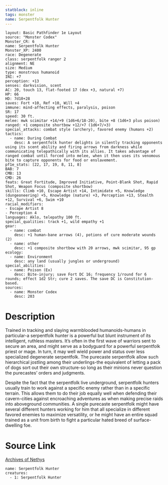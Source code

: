 ```yaml
---
statblock: inline
tags: monster
name: Serpentfolk Hunter
---
```

```statblock
layout: Basic Pathfinder 1e Layout
source: "Monster Codex"
Monster_CR: 6
name: Serpentfolk Hunter
Monster_XP: 2400
race: Degenerate
class: serpentfolk ranger 2
alignment: NE
size: Medium
type: monstrous humanoid
INI: +7
perception: +13
senses: darkvision, scent
AC: 20, touch 13, flat-footed 17 (dex +3, natural +7)
HP: 66
HD: 7d10+28
saves: Fort +10, Ref +10, Will +4
immune: mind-affecting effects, paralysis, poison
SR: 17
speed: 30 ft.
melee: mwk scimitar +14/+9 (1d6+6/18-20), bite +8 (1d6+3 plus poison)
ranged: +1 composite shortbow +12/+7 (1d6+7/×3)
special_attacks: combat style (archery), favored enemy (humans +2)
tactics:
  - name: During Combat
    desc: A serpentfolk hunter delights in silently tracking opponents using its scent ability and firing arrows from darkness while communicating telepathically with its allies. It takes advantage of ranged combat until forced into melee, when it then uses its venomous bite to capture opponents for food or enslavement.
pf1e_stats: [22, 17, 19, 8, 11, 8]
BAB: 7
CMB: 13
CMD: 26
feats: Great Fortitude, Improved Initiative, Point-Blank Shot, Rapid Shot, Weapon Focus (composite shortbow)
skills: Climb +10, Escape Artist +14, Intimidate +5, Knowledge (dungeoneering) +5, Knowledge (nature) +3, Perception +13, Stealth +12, Survival +6, Swim +10
racial_modifiers:
- Escape Artist 8
- Perception 4
languages: Aklo, telepathy 100 ft.
special_qualities: track +1, wild empathy +1
gear:
  - name: combat
    desc: +1 human-bane arrows (4), potions of cure moderate wounds (2)
  - name: other
    desc: +1 composite shortbow with 20 arrows, mwk scimitar, 95 gp
ecology:
  - name: Environment
    desc: any land (usually jungles or underground)
special_abilities:
  - name: Poison (Ex)
    desc: Bite-injury; save Fort DC 16; frequency 1/round for 6 rounds; effect 1d2 Str; cure 2 saves. The save DC is Constitution-based.
sources:
  - name: Monster Codex
    desc: 203
```
# Description
Trained in tracking and slaying warmblooded humanoids-humans in particular-a serpentfolk hunter is a powerful but blunt instrument of its intelligent, ruthless masters. It’s often in the first wave of warriors sent to secure an area, and might serve as a bodyguard for a powerful serpentfolk priest or mage. In turn, it may well wield power and status over less specialized degenerate serpentfolk. The purecaste serpentfolk allow such hierarchical jostling among their underlings-the equivalent of letting a pack of dogs sort out their own structure-so long as their minions never question the purecastes’ orders and judgments.

 Despite the fact that the serpentfolk live underground, serpentfolk hunters usually train to work against a specific enemy rather than in a specific terrain. This allows them to do their job equally well when defending their cavern-cities against encroaching adventures as when making precise raids into aboveground communities. A single purecaste serpentfolk might have several different hunters working for him that all specialize in different favored enemies to maximize versatility, or he might have an entire squad trained as a unit from birth to fight a particular hated breed of surface-dwelling foe.
# Source Link
[Archives of Nethys](https://aonprd.com/MonsterDisplay.aspx?ItemName=Serpentfolk%20Hunter)
```encounter-table
name: Serpentfolk Hunter
creatures:
  - 1: Serpentfolk Hunter
```

